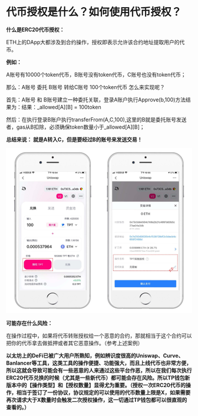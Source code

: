 # 代币授权是什么？如何使用代币授权？

**什么是ERC20代币授权：**

ETH上的DApp大都涉及到合约操作，授权即表示允许该合约地址提取用户的代币。

**例如：**

A账号有10000个token代币，B账号没有token代币，C账号也没有token代币； 

那么：A账号 委托 B账号 转给C账号 100个token代币 怎么来实现呢？    

首先：A账号 和 B账号建立一种委托关联，登录A账户执行Approve\(b,100\)方法结果为：结果：\_allowed\[A\]\[B\] = 100token    

然后：在执行登录B账户执行transferFrom\(A,C,100\),这里的B就是委托账号发送者，gas从B扣除，必须确保token数量小于\_allowed\[A\]\[B\]；

**总结来说： 就是A转入C，但是要经过B的账号来发送交易！**

![](../../.gitbook/assets/shou-quan-cao-zuo-.png)

**可能存在什么风险：**

在操作过程中，如果将代币转账授权给一个恶意的合约，那就相当于这个合约可以把你的代币拿去做抵押或者其它恶意操作。（参考上述案例）

**以太坊上的DeFi已被广大用户所熟知，例如辨识度很高的Uniswap、Curve、Banlancer等工具，这类工具的操作便捷、功能强大，而且上线代币也非常方便，所以这就会导致可能会有一些恶意的人来通过这些平台作恶，所以在我们每次执行ERC20代币兑换的时候（尤其是一些新代币）都可能会存在风险。所以TP钱包新版本中的【操作类型】和【授权数量】显得尤为重要。（**授权一次ERC20代币的操作，相当于签订了一份协议，协议规定的可以使用的代币数量上限是X，如果需要再次请求大于X数量时会触发二次授权操作，这一切通过TP钱包都可以很直观的查看的。**）**

